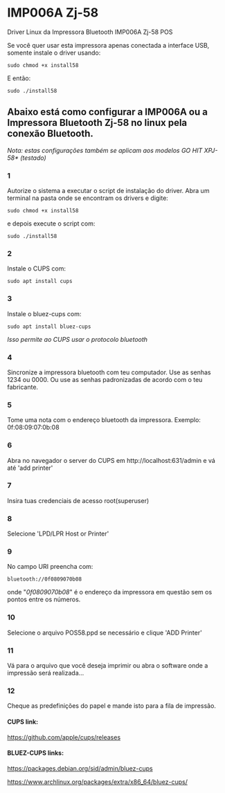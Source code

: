 # IMP006A Zj-58
Driver Linux da Impressora Bluetooth IMP006A Zj-58 POS

Se você quer usar esta impressora apenas conectada a interface USB, somente instale o driver usando:
~~~
sudo chmod +x install58
~~~
E então:
~~~
sudo ./install58
~~~
## Abaixo está como configurar a IMP006A ou a Impressora Bluetooth Zj-58 no linux pela conexão Bluetooth.

_Nota: estas configurações também se aplicam aos modelos GO HIT XPJ-58* (testado)_
### 1
Autorize o sistema a executar o script de instalação do driver. Abra um terminal na pasta onde se encontram os drivers e digite:
~~~
sudo chmod +x install58
~~~
e depois execute o script com:
~~~
sudo ./install58
~~~
### 2
Instale o CUPS com:
~~~
sudo apt install cups
~~~
### 3
Instale o bluez-cups com:
~~~
sudo apt install bluez-cups
~~~
_Isso permite ao CUPS usar o protocolo bluetooth_
### 4
Sincronize a impressora bluetooth com teu computador. Use as senhas 1234 ou 0000. Ou use as senhas padronizadas de acordo com o teu fabricante.
### 5
Tome uma nota com o endereço bluetooth da impressora. Exemplo: 0f:08:09:07:0b:08
### 6
Abra no navegador o server do CUPS em http://localhost:631/admin e vá até 'add printer'
### 7
Insira tuas credenciais de acesso root(superuser)
### 8
Selecione 'LPD/LPR Host or Printer'
### 9
No campo URI preencha com:
~~~
bluetooth://0f0809070b08
~~~
onde "_0f0809070b08_" é o endereço da impressora em questão sem os pontos entre os números.
### 10
Selecione o arquivo POS58.ppd se necessário e clique 'ADD Printer'
### 11
Vá para o arquivo que você deseja imprimir ou abra o software onde a impressão será realizada...
### 12
Cheque as predefinições do papel e mande isto para a fila de impressão.

#### CUPS link:
https://github.com/apple/cups/releases
#### BLUEZ-CUPS links:
https://packages.debian.org/sid/admin/bluez-cups

https://www.archlinux.org/packages/extra/x86_64/bluez-cups/
